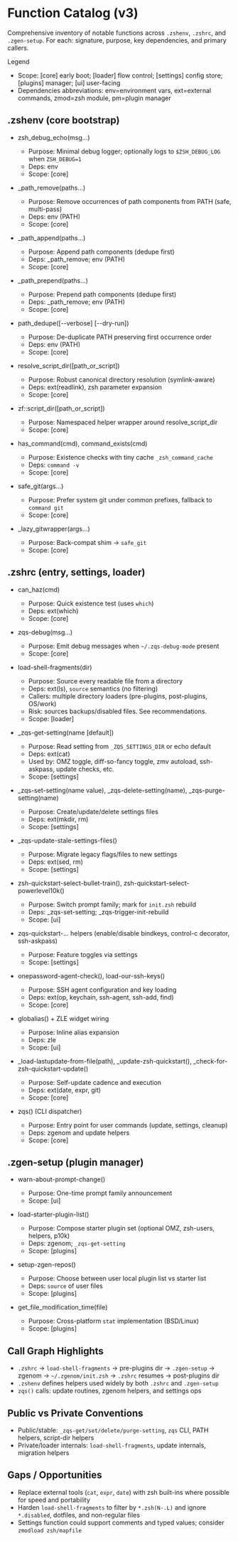 # Function Catalog (v3)

Comprehensive inventory of notable functions across `.zshenv`, `.zshrc`, and `.zgen-setup`. For each: signature, purpose, key dependencies, and primary callers.

Legend
- Scope: [core] early boot; [loader] flow control; [settings] config store; [plugins] manager; [ui] user-facing
- Dependencies abbreviations: env=environment vars, ext=external commands, zmod=zsh module, pm=plugin manager

## .zshenv (core bootstrap)

- zsh_debug_echo(msg...)
  - Purpose: Minimal debug logger; optionally logs to `$ZSH_DEBUG_LOG` when `ZSH_DEBUG=1`
  - Deps: env
  - Scope: [core]

- _path_remove(paths...)
  - Purpose: Remove occurrences of path components from PATH (safe, multi-pass)
  - Deps: env (PATH)
  - Scope: [core]

- _path_append(paths...)
  - Purpose: Append path components (dedupe first)
  - Deps: _path_remove; env (PATH)
  - Scope: [core]

- _path_prepend(paths...)
  - Purpose: Prepend path components (dedupe first)
  - Deps: _path_remove; env (PATH)
  - Scope: [core]

- path_dedupe([--verbose] [--dry-run])
  - Purpose: De-duplicate PATH preserving first occurrence order
  - Deps: env (PATH)
  - Scope: [core]

- resolve_script_dir([path_or_script])
  - Purpose: Robust canonical directory resolution (symlink-aware)
  - Deps: ext(readlink), zsh parameter expansion
  - Scope: [core]

- zf::script_dir([path_or_script])
  - Purpose: Namespaced helper wrapper around resolve_script_dir
  - Scope: [core]

- has_command(cmd), command_exists(cmd)
  - Purpose: Existence checks with tiny cache `_zsh_command_cache`
  - Deps: `command -v`
  - Scope: [core]

- safe_git(args...)
  - Purpose: Prefer system git under common prefixes, fallback to `command git`
  - Scope: [core]

- _lazy_gitwrapper(args...)
  - Purpose: Back-compat shim -> `safe_git`
  - Scope: [core]

## .zshrc (entry, settings, loader)

- can_haz(cmd)
  - Purpose: Quick existence test (uses `which`)
  - Deps: ext(which)
  - Scope: [core]

- zqs-debug(msg...)
  - Purpose: Emit debug messages when `~/.zqs-debug-mode` present
  - Scope: [core]

- load-shell-fragments(dir)
  - Purpose: Source every readable file from a directory
  - Deps: ext(ls), `source` semantics (no filtering)
  - Callers: multiple directory loaders (pre-plugins, post-plugins, OS/work)
  - Risk: sources backups/disabled files. See recommendations.
  - Scope: [loader]

- _zqs-get-setting(name [default])
  - Purpose: Read setting from `_ZQS_SETTINGS_DIR` or echo default
  - Deps: ext(cat)
  - Used by: OMZ toggle, diff-so-fancy toggle, zmv autoload, ssh-askpass, update checks, etc.
  - Scope: [settings]

- _zqs-set-setting(name value), _zqs-delete-setting(name), _zqs-purge-setting(name)
  - Purpose: Create/update/delete settings files
  - Deps: ext(mkdir, rm)
  - Scope: [settings]

- _zqs-update-stale-settings-files()
  - Purpose: Migrate legacy flags/files to new settings
  - Deps: ext(sed, rm)
  - Scope: [settings]

- zsh-quickstart-select-bullet-train(), zsh-quickstart-select-powerlevel10k()
  - Purpose: Switch prompt family; mark for `init.zsh` rebuild
  - Deps: _zqs-set-setting; _zqs-trigger-init-rebuild
  - Scope: [ui]

- zqs-quickstart-... helpers (enable/disable bindkeys, control-c decorator, ssh-askpass)
  - Purpose: Feature toggles via settings
  - Scope: [settings]

- onepassword-agent-check(), load-our-ssh-keys()
  - Purpose: SSH agent configuration and key loading
  - Deps: ext(op, keychain, ssh-agent, ssh-add, find)
  - Scope: [core]

- globalias() + ZLE widget wiring
  - Purpose: Inline alias expansion
  - Deps: zle
  - Scope: [ui]

- _load-lastupdate-from-file(path), _update-zsh-quickstart(), _check-for-zsh-quickstart-update()
  - Purpose: Self-update cadence and execution
  - Deps: ext(date, expr, git)
  - Scope: [core]

- zqs() (CLI dispatcher)
  - Purpose: Entry point for user commands (update, settings, cleanup)
  - Deps: zgenom and update helpers
  - Scope: [core]

## .zgen-setup (plugin manager)

- warn-about-prompt-change()
  - Purpose: One-time prompt family announcement
  - Scope: [ui]

- load-starter-plugin-list()
  - Purpose: Compose starter plugin set (optional OMZ, zsh-users, helpers, p10k)
  - Deps: zgenom; `_zqs-get-setting`
  - Scope: [plugins]

- setup-zgen-repos()
  - Purpose: Choose between user local plugin list vs starter list
  - Deps: `source` of user files
  - Scope: [plugins]

- get_file_modification_time(file)
  - Purpose: Cross-platform `stat` implementation (BSD/Linux)
  - Scope: [plugins]

## Call Graph Highlights

- `.zshrc` → `load-shell-fragments` → pre-plugins dir → `.zgen-setup` → zgenom → `~/.zgenom/init.zsh` → `.zshrc` resumes → post-plugins dir
- `.zshenv` defines helpers used widely by both `.zshrc` and `.zgen-setup`
- `zqs()` calls: update routines, zgenom helpers, and settings ops

## Public vs Private Conventions

- Public/stable: `_zqs-get/set/delete/purge-setting`, `zqs` CLI, PATH helpers, script-dir helpers
- Private/loader internals: `load-shell-fragments`, update internals, migration helpers

## Gaps / Opportunities

- Replace external tools (`cat`, `expr`, `date`) with zsh built-ins where possible for speed and portability
- Harden `load-shell-fragments` to filter by `*.zsh(N-.L)` and ignore `*.disabled`, dotfiles, and non-regular files
- Settings function could support comments and typed values; consider `zmodload zsh/mapfile`

